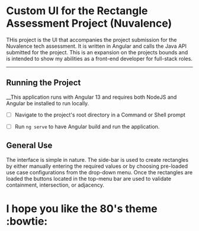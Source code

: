# Custom UI for the Rectangle Assessment Project (Nuvalence) #
THis project is the UI that accompanies the project submission for the Nuvalence tech assessment. It is written in Angular and calls the Java API submitted for the project. This is an expansion on the projects bounds and is intended to show my abilities as a front-end developer for full-stack roles.

---

## Running the Project ##
__This application runs with Angular 13 and requires both NodeJS and Angular be installed to run locally.

- [ ] Navigate to the project's root directory in a Command or Shell prompt
- [ ] Run `ng serve` to have Angular build and run the application.


## General Use ##
The interface is simple in nature. The side-bar is used to create rectangles by either manually entering the required values or by choosing pre-loaded use case configurations from the drop-down menu. Once the rectangles are loaded the buttons located in the top-menu bar are used to validate containment, intersection, or adjacency.


# I hope you like the 80's theme :bowtie: #